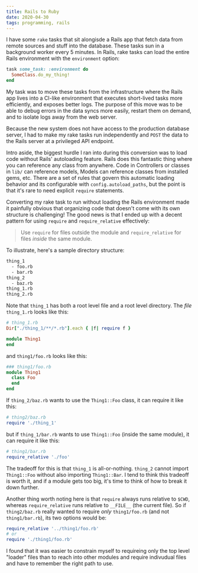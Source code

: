 ```yaml
---
title: Rails to Ruby
date: 2020-04-30
tags: programming, rails
---
```


I have some `rake` tasks that sit alongisde a Rails app that fetch data from remote
sources and stuff into the database. These tasks sun in a background worker every 5 minutes. In Rails, rake tasks can load the entire Rails
environment with the `environment` option:

```ruby
task some_task: :environment do
  SomeClass.do_my_thing!
end
```

My task was to move these tasks from the infrastructure where the Rails app lives
into a CI-like environment that executes short-lived tasks more efficiently,
and exposes better logs. The purpose of this move was to be able to debug errors
in the data syncs more easily, restart them on demand, and to isolate logs
away from the web server.

Because the new system does not have access to the production database server,
I had to make my rake tasks run independently and `POST` the data to the Rails server
at a privileged API endpoint.

Intro aside, the biggest hurdle I ran into during this conversion was to load code without Rails' autoloading feature.
Rails does this fantastic thing where you can reference any class from anywhere.
Code in Controllers or classes in `lib/` can reference models, Models can reference classes from installed gems, etc. There are a set of rules that govern this automatic loading
behavior and its configurable with `config.autoload_paths`, but the point is that it's rare
to need explicit `require` statements.

Converting my rake task to run without loading the Rails environment made it painfully obvious
that organizing code that doesn't come with its own structure is challenging! The good news is
that I ended up with a decent pattern for using `require` and `require_relative` effectively:

> Use `require` for files outside the module and `require_relative` for files _inside_ the same module.

To illustrate, here's a sample directory structure:

```bash
thing_1
  - foo.rb
  - bar.rb
thing_2
  - baz.rb
thing_1.rb
thing_2.rb
```

Note that `thing_1` has both a root level file and a root level directory. The _file_ `thing_1.rb` looks like this:

```ruby
# thing_1.rb
Dir["./thing_1/**/*.rb"].each { |f| require f }

module Thing1
end
```

and `thing1/foo.rb` looks like this:

```ruby
### thing1/foo.rb
module Thing1
  class Foo
  end
end
```

If `thing_2/baz.rb` wants to use the `Thing1::Foo` class, it can require
it like this:

```ruby
# thing2/baz.rb
require './thing_1'
```

but if `thing_1/bar.rb` wants to use `Thing1::Foo` (inside the same module), it can require it like this:

```ruby
# thing1/bar.rb
require_relative './foo'
```

The tradeoff for this is that `thing_1` is all-or-nothing. `thing_2` cannot
import `Thing1::Foo` without also importing `Thing1::Bar`. I tend to think
this tradeoff is worth it, and if a module gets too big, it's time to think
of how to break it down further.

Another thing worth noting here is that `require` always runs relative to `$CWD`, whereas `require_relative` runs relative to `__FILE__` (the current file). So if `thing2/baz.rb` really wanted to require _only_ `thing1/foo.rb` (and not `thing1/bar.rb`), its two options would be:

```ruby
require_relative '../thing1/foo.rb'
# or
require './thing1/foo.rb'
```

I found that it was easier to constrain myself to requireing only the top level "loader" files than to reach into other modules and require indivudual
files and have to remember the right path to use.
